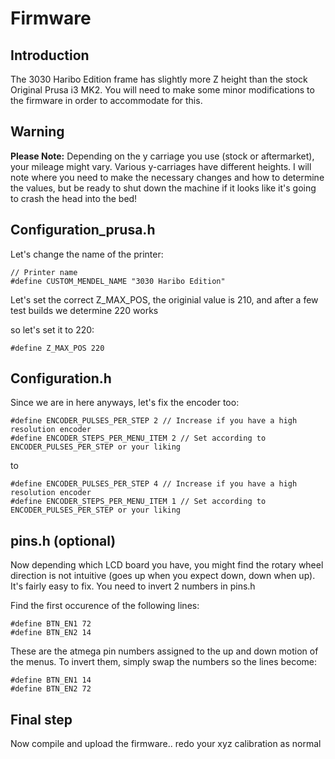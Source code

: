 # Firmware

## Introduction

The 3030 Haribo Edition frame has slightly more Z height than the stock Original Prusa i3 MK2. You will need to make some minor modifications to the firmware in order to accommodate for this.

## Warning

**Please Note:** Depending on the y carriage you use (stock or aftermarket), your mileage might vary.  Various y-carriages have different heights. I will note where you need to make the necessary changes and how to determine the values, but be ready to shut down the machine if it looks like it's going to crash the head into the bed!

## Configuration_prusa.h

Let's change the name of the printer:

```
// Printer name
#define CUSTOM_MENDEL_NAME "3030 Haribo Edition"
```

Let's set the correct Z_MAX_POS, the originial value is 210, and after a few test builds we determine 220 works

so let's set it to 220:

```
#define Z_MAX_POS 220
```
## Configuration.h

Since we are in here anyways, let's fix the encoder too:

```
#define ENCODER_PULSES_PER_STEP 2 // Increase if you have a high resolution encoder
#define ENCODER_STEPS_PER_MENU_ITEM 2 // Set according to ENCODER_PULSES_PER_STEP or your liking
```

to

```
#define ENCODER_PULSES_PER_STEP 4 // Increase if you have a high resolution encoder
#define ENCODER_STEPS_PER_MENU_ITEM 1 // Set according to ENCODER_PULSES_PER_STEP or your liking
```

## pins.h (optional)

Now depending which LCD board you have, you might find the rotary wheel direction is not intuitive (goes up when you expect down, down when up).  It's fairly easy to fix.  You need to invert 2 numbers in pins.h  

Find the first occurence of the following lines:
```
#define BTN_EN1 72
#define BTN_EN2 14
```

These are the atmega pin numbers assigned to the up and down motion of the menus.  To invert them, simply swap the numbers so the lines become:
```
#define BTN_EN1 14
#define BTN_EN2 72
```

## Final step

Now compile and upload the firmware.. redo your xyz calibration as normal
